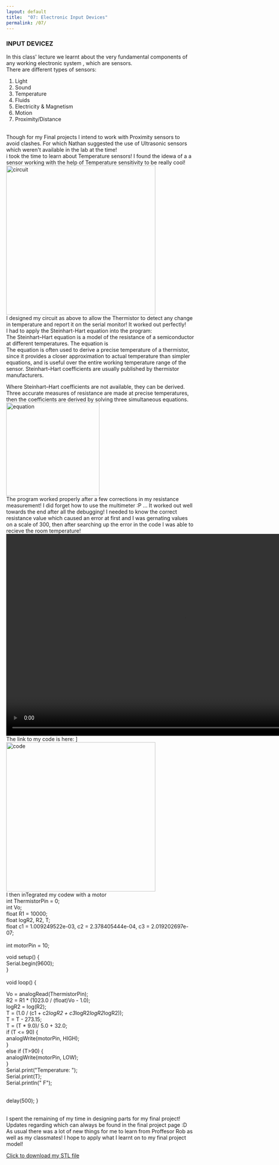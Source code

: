 ```yaml
---
layout: default
title:  "07: Electronic Input Devices"
permalink: /07/
---
```


### INPUT DEVICEZ

In this class' lecture we learnt about the very fundamental components of any working electronic system , which are sensors.
<br>
There are different types of sensors:
<br>
1. Light
2. Sound
3. Temperature
4. Fluids
5. Electricity & Magnetism
6. Motion
7. Proximity/Distance
<br>
Though for my Final projects I intend to work with Proximity sensors to avoid clashes. For which Nathan suggested the use of Ultrasonic sensors which weren't  available in the lab at the time! 
<br>
i took the time to learn  about Temperature sensors! I found the idewa of a a sensor working with the help of Temperature sensitivity to be really cool!
<img src="pic1.jpg" alt="circuit" style="height: 400px; max-width: 125%"> 
<br>
I designed my circuit as above to allow the Thermistor to detect any change in temperature and report it on the serial monitor!
It worked out perfectly!
<br>
I had to apply the Steinhart-Hart equation into the program:
<br>
The Steinhart–Hart equation is a model of the resistance of a semiconductor at different temperatures. The equation is
<br>
The equation is often used to derive a precise temperature of a thermistor, since it provides a closer approximation to actual temperature than simpler equations, and is useful over the entire working temperature range of the sensor. Steinhart–Hart coefficients are usually published by thermistor manufacturers.

Where Steinhart–Hart coefficients are not available, they can be derived. Three accurate measures of resistance are made at precise temperatures, then the coefficients are derived by solving three simultaneous equations.
<br>
<img src="pic2.jpg" alt="equation" style="height: 250px; max-width: 99%"> 
<br>
The program worked properly after a few corrections in my resistance measurement! I did forget how to use the multimeter :P ... It worked out well towards the end after all the debugging! I needed to know the correct resistance value which caused an error at first and I was gernating values on a scale of 300, then after searching up the error in the code I was able to recieve the room temperature! 
<br>
<video width="955" height="541" controls>
	<source src="vid1.mp4" type="video/mp4">
</video>
<br>
The link to my code is here:
]<br>
<img src="pic3.png" alt="code" style="height: 400px; max-width: 125%"> 
<br>
I then inTegrated my codew with a motor
<br>
int ThermistorPin = 0; <br>
int Vo;<br>
float R1 = 10000;<br>
float logR2, R2, T;<br>
float c1 = 1.009249522e-03, c2 = 2.378405444e-04, c3 = 2.019202697e-07;<br>
<br>
int motorPin = 10;<br>

void setup() {<br>
Serial.begin(9600);<br>
}<br>
<br>
void loop() { <br>

  Vo = analogRead(ThermistorPin); 
<br>  R2 = R1 * (1023.0 / (float)Vo - 1.0); 
<br>  logR2 = log(R2);
<br>   T = (1.0 / (c1 + c2*logR2 + c3*logR2*logR2*logR2));
<br>   T = T - 273.15;
 <br>  T = (T * 9.0)/ 5.0 + 32.0; 
 <br>  if (T <= 90) {
 <br>    analogWrite(motorPin, HIGH);
<br>   }
 <br>  else if (T>90) {
  <br>   analogWrite(motorPin, LOW);
 <br>  }
<br>   Serial.print("Temperature: "); 
<br>   Serial.print(T);
<br>   Serial.println(" F"); 

<br> delay(500);
}<br> 
<br>

I spent the remaining of my time in designing parts for my final project! Updates regarding which can always be found in the final project page :D
<br>
As usual there was a lot of new things for me to learn from Proffesor Rob as well as my classmates! I hope to apply what I learnt on to my final project model!




<!-- You can include comments that will not be translated to HTML -->

<!-- You can include links and images in the following format: -->




<!-- Or, you can also directly include HTML, for example to make a split image -->



<!-- You can also use HTML tags to include a video -->

<!-- Or to add a download link to any (reasonably small) file in your permalink directory -->

<a href='cube.stl' download>Click to download my STL file</a>

